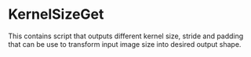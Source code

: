 # KernelSizeGet
This contains script that outputs different kernel size, stride and padding that can be use to transform input image size into desired output shape. 
